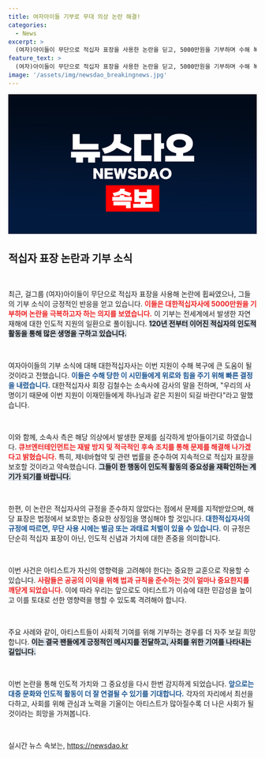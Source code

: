 ```yaml
---
title: 여자아이들 기부로 무대 의상 논란 해결!
categories:
  - News
excerpt: >
  (여자)아이들이 무단으로 적십자 표장을 사용한 논란을 딛고, 5000만원을 기부하며 수해 복구에 힘을 보탰다. 기부 후 생명을 구하는 인도적 활동에 동참하길 바란다는 메시지를 전했다. 과거의 실수를 인정하고 사회에 기여하는 모습에 주목!
feature_text: >
  (여자)아이들이 무단으로 적십자 표장을 사용한 논란을 딛고, 5000만원을 기부하며 수해 복구에 힘을 보탰다. 기부 후 생명을 구하는 인도적 활동에 동참하길 바란다는 메시지를 전했다. 과거의 실수를 인정하고 사회에 기여하는 모습에 주목!
image: '/assets/img/newsdao_breakingnews.jpg'
---
```


<p><img src="/assets/img/newsdao_breakingnews.jpg" alt="ranknews 속보" /></p>

<h2 data-ke-size="size26">적십자 표장 논란과 기부 소식</h2>

<p data-ke-size="size16">&nbsp;</p>

<p>최근, 걸그룹 (여자)아이들이 무단으로 적십자 표장을 사용해 논란에 휩싸였으나, 그들의 기부 소식이 긍정적인 반응을 얻고 있습니다. <b><span style="color: #ee2323;">이들은 대한적십자사에 5000만원을 기부하며 논란을 극복하고자 하는 의지를 보였습니다.</span></b> 이 기부는 전세계에서 발생한 자연 재해에 대한 인도적 지원의 일환으로 풀이됩니다. <b><span style="background-color: #21538527;">120년 전부터 이어진 적십자의 인도적 활동을 통해 많은 생명을 구하고 있습니다.</span></b> </p>

<p data-ke-size="size16">&nbsp;</p>

<p>여자아이들의 기부 소식에 대해 대한적십자사는 이번 지원이 수해 복구에 큰 도움이 될 것이라고 전했습니다. <b><span style="color: #1a5490;">이들은 수해 당한 이 시민들에게 위로와 힘을 주기 위해 빠른 결정을 내렸습니다.</span></b> 대한적십자사 회장 김철수는 소속사에 감사의 말을 전하며, "우리의 사명이기 때문에 이번 지원이 이재민들에게 하나님과 같은 지원이 되길 바란다"라고 말했습니다.</p>

<p data-ke-size="size16">&nbsp;</p>

<p>이와 함께, 소속사 측은 해당 의상에서 발생한 문제를 심각하게 받아들이기로 하였습니다. <b><span style="color: #ee2323;">큐브엔터테인먼트는 재발 방지 및 적극적인 후속 조치를 통해 문제를 해결해 나가겠다고 밝혔습니다.</span></b> 특히, 제네바협약 및 관련 법률을 준수하여 지속적으로 적십자 표장을 보호할 것이라고 약속했습니다. <b><span style="background-color: #21538527;">그들이 한 행동이 인도적 활동의 중요성을 재확인하는 계기가 되기를 바랍니다.</span></b></p>

<p data-ke-size="size16">&nbsp;</p>

<p>한편, 이 논란은 적십자사의 규정을 준수하지 않았다는 점에서 문제를 지적받았으며, 해당 표장은 법정에서 보호받는 중요한 상징임을 명심해야 할 것입니다. <b><span style="color: #1a5490;">대한적십자사의 규정에 따르면, 무단 사용 시에는 벌금 또는 과태료 처벌이 있을 수 있습니다.</span></b> 이 규정은 단순히 적십자 표장이 아닌, 인도적 신념과 가치에 대한 존중을 의미합니다.</p>

<p data-ke-size="size16">&nbsp;</p>

<p>이번 사건은 아티스트가 자신의 영향력을 고려해야 한다는 중요한 교훈으로 작용할 수 있습니다. <b><span style="color: #ee2323;">사람들은 공공의 이익을 위해 법과 규칙을 준수하는 것이 얼마나 중요한지를 깨닫게 되었습니다.</span></b> 이에 따라 우리는 앞으로도 아티스트가 이슈에 대한 민감성을 높이고 이를 토대로 선한 영향력을 행할 수 있도록 격려해야 합니다. </p>

<p data-ke-size="size16">&nbsp;</p>

<p>주요 사례와 같이, 아티스트들이 사회적 기여를 위해 기부하는 경우를 더 자주 보길 희망합니다. <b><span style="background-color: #21538527;">이는 결국 팬들에게 긍정적인 메시지를 전달하고, 사회를 위한 기여를 나타내는 길입니다.</span></b> </p>

<p data-ke-size="size16">&nbsp;</p>

<p>이번 논란을 통해 인도적 가치와 그 중요성을 다시 한번 감지하게 되었습니다. <b><span style="color: #1a5490;">앞으로는 대중 문화와 인도적 활동이 더 잘 연결될 수 있기를 기대합니다.</span></b> 각자의 자리에서 최선을 다하고, 사회를 위해 관심과 노력을 기울이는 아티스트가 많아질수록 더 나은 사회가 될 것이라는 희망을 가져봅니다. </p>

<p data-ke-size="size16">&nbsp;</p>
실시간 뉴스 속보는, <a href="https://newsdao.kr" rel="dofollow">https://newsdao.kr</a>


